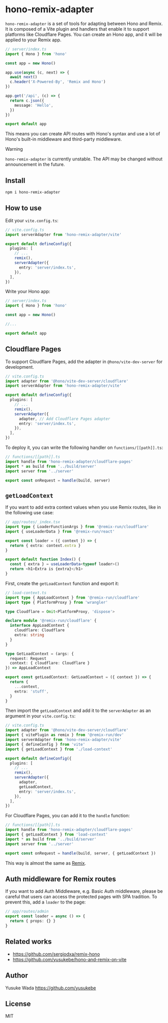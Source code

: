 # hono-remix-adapter

`hono-remix-adapter` is a set of tools for adapting between Hono and Remix. It is composed of a Vite plugin and handlers that enable it to support platforms like Cloudflare Pages. You can create an Hono app, and it will be applied to your Remix app.

```ts
// server/index.ts
import { Hono } from 'hono'

const app = new Hono()

app.use(async (c, next) => {
  await next()
  c.header('X-Powered-By', 'Remix and Hono')
})

app.get('/api', (c) => {
  return c.json({
    message: 'Hello',
  })
})

export default app
```

This means you can create API routes with Hono's syntax and use a lot of Hono's built-in middleware and third-party middleware.

> [!WARNING]
>
> `hono-remix-adapter` is currently unstable. The API may be changed without announcement in the future.

## Install

```bash
npm i hono-remix-adapter
```

## How to use

Edit your `vite.config.ts`:

```ts
// vite.config.ts
import serverAdapter from 'hono-remix-adapter/vite'

export default defineConfig({
  plugins: [
    // ...
    remix(),
    serverAdapter({
      entry: 'server/index.ts',
    }),
  ],
})
```

Write your Hono app:

```ts
// server/index.ts
import { Hono } from 'hono'

const app = new Hono()

//...

export default app
```

## Cloudflare Pages

To support Cloudflare Pages, add the adapter in `@hono/vite-dev-server` for development.

```ts
// vite.config.ts
import adapter from '@hono/vite-dev-server/cloudflare'
import serverAdapter from 'hono-remix-adapter/vite'

export default defineConfig({
  plugins: [
    // ...
    remix(),
    serverAdapter({
      adapter, // Add Cloudflare Pages adapter
      entry: 'server/index.ts',
    }),
  ],
})
```

To deploy it, you can write the following handler on `functions/[[path]].ts`:

```ts
// functions/[[path]].ts
import handle from 'hono-remix-adapter/cloudflare-pages'
import * as build from '../build/server'
import server from '../server'

export const onRequest = handle(build, server)
```

## `getLoadContext`

If you want to add extra context values when you use Remix routes, like in the following use case:

```ts
// app/routes/_index.tsx
import type { LoaderFunctionArgs } from '@remix-run/cloudflare'
import { useLoaderData } from '@remix-run/react'

export const loader = ({ context }) => {
  return { extra: context.extra }
}

export default function Index() {
  const { extra } = useLoaderData<typeof loader>()
  return <h1>Extra is {extra}</h1>
}
```

First, create the `getLoadContext` function and export it:

```ts
// load-context.ts
import type { AppLoadContext } from '@remix-run/cloudflare'
import type { PlatformProxy } from 'wrangler'

type Cloudflare = Omit<PlatformProxy, 'dispose'>

declare module '@remix-run/cloudflare' {
  interface AppLoadContext {
    cloudflare: Cloudflare
    extra: string
  }
}

type GetLoadContext = (args: {
  request: Request
  context: { cloudflare: Cloudflare }
}) => AppLoadContext

export const getLoadContext: GetLoadContext = ({ context }) => {
  return {
    ...context,
    extra: 'stuff',
  }
}
```

Then import the `getLoadContext` and add it to the `serverAdapter` as an argument in your `vite.config.ts`:

```ts
// vite.config.ts
import adapter from '@hono/vite-dev-server/cloudflare'
import { vitePlugin as remix } from '@remix-run/dev'
import serverAdapter from 'hono-remix-adapter/vite'
import { defineConfig } from 'vite'
import { getLoadContext } from './load-context'

export default defineConfig({
  plugins: [
    // ...
    remix(),
    serverAdapter({
      adapter,
      getLoadContext,
      entry: 'server/index.ts',
    }),
  ],
})
```

For Cloudflare Pages, you can add it to the `handle` function:

```ts
// functions/[[path]].ts
import handle from 'hono-remix-adapter/cloudflare-pages'
import { getLoadContext } from 'load-context'
import * as build from '../build/server'
import server from '../server'

export const onRequest = handle(build, server, { getLoadContext })
```

This way is almost the same as [Remix](https://remix.run/docs/en/main/guides/vite#augmenting-load-context).

## Auth middleware for Remix routes

If you want to add Auth Middleware, e.g. Basic Auth middleware, please be careful that users can access the protected pages with SPA tradition. To prevent this, add a `loader` to the page:

```ts
// app/routes/admin
export const loader = async () => {
  return { props: {} }
}
```

## Related works

- https://github.com/sergiodxa/remix-hono
- https://github.com/yusukebe/hono-and-remix-on-vite

## Author

Yusuke Wada <https://github.com/yusukebe>

## License

MIT

